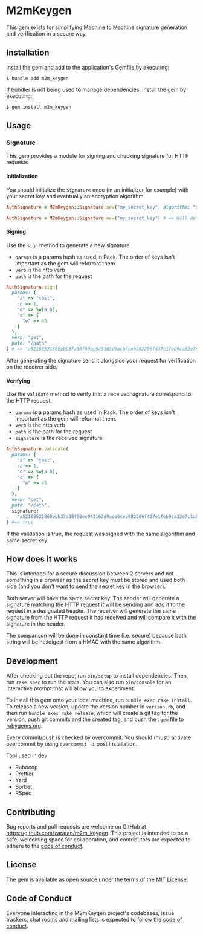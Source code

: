 # M2mKeygen

This gem exists for simplifying Machine to Machine signature generation and verification in a secure way.

## Installation

Install the gem and add to the application's Gemfile by executing:

    $ bundle add m2m_keygen

If bundler is not being used to manage dependencies, install the gem by executing:

    $ gem install m2m_keygen

## Usage

### Signature

This gem provides a module for signing and checking signature for HTTP requests

#### Initialization

You should initialize the `Signature` once (in an initializer for example) with your secret key and eventually an encryption algorithm.

```ruby
AuthSignature = M2mKeygen::Signature.new("my_secret_key", algorithm: "sha256")

AuthSignature = M2mKeygen::Signature.new("my_secret_key") # => Will default algorithm to sha512
```

#### Signing

Use the `sign` method to generate a new signature.

- `params` is a params hash as used in Rack. The order of keys isn't important as the gem will reformat them.
- `verb` is the http verb
- `path` is the path for the request

```ruby
AuthSignature.sign(
  params: {
    "a" => "test",
    :b => 1,
    "d" => %w[a b],
    "c" => {
      "e" => 45
    }
  },
  verb: "get",
  path: "/path"
) # => "a52168521868ebb37a38f90ec943163d9acb6ceb982206f437e1feb9ca32e7c1a8edef68f0ff4e195aeca1da93ae9afc8da214cb51a812fc6cc3730fdc7613fa"
```

After generating the signature send it alongside your request for verification on the receiver side.

#### Verifying

Use the `validate` method to verify that a received signature correspond to the HTTP request.

- `params` is a params hash as used in Rack. The order of keys isn't important as the gem will reformat them.
- `verb` is the http verb
- `path` is the path for the request
- `signature` is the received signature

```ruby
AuthSignature.validate(
  params: {
    "a" => "test",
    :b => 1,
    "d" => %w[a b],
    "c" => {
      "e" => 45
    }
  },
  verb: "get",
  path: "/path",
  signature:
    "a52168521868ebb37a38f90ec943163d9acb6ceb982206f437e1feb9ca32e7c1a8edef68f0ff4e195aeca1da93ae9afc8da214cb51a812fc6cc3730fdc7613fa"
) #=> true
```

If the validation is true, the request was signed with the same algorithm and same secret key.

## How does it works

This is intended for a secure discussion between 2 servers and not something in a browser as the secret key must be stored and used both side (and you don't want to send the secret key in the browser).

Both server will have the same secret key.
The sender will generate a signature matching the HTTP request it will be sending and add it to the request in a designated header.
The receiver will generate the same signature from the HTTP request it has received and will compare it with the signature in the header.

The comparison will be done in constant time (i.e. secure) because both string will be hexdigest from a HMAC with the same algorithm.

## Development

After checking out the repo, run `bin/setup` to install dependencies. Then, run `rake spec` to run the tests. You can also run `bin/console` for an interactive prompt that will allow you to experiment.

To install this gem onto your local machine, run `bundle exec rake install`. To release a new version, update the version number in `version.rb`, and then run `bundle exec rake release`, which will create a git tag for the version, push git commits and the created tag, and push the `.gem` file to [rubygems.org](https://rubygems.org).

Every commit/push is checked by overcommit. You should (must) activate overcommit by using `overcommit -i` post installation.

Tool used in dev:

- Rubocop
- Prettier
- Yard
- Sorbet
- RSpec

## Contributing

Bug reports and pull requests are welcome on GitHub at https://github.com/zaratan/m2m_keygen. This project is intended to be a safe, welcoming space for collaboration, and contributors are expected to adhere to the [code of conduct](https://github.com/zaratan/m2m_keygen/blob/main/CODE_OF_CONDUCT.md).

## License

The gem is available as open source under the terms of the [MIT License](https://opensource.org/licenses/MIT).

## Code of Conduct

Everyone interacting in the M2mKeygen project's codebases, issue trackers, chat rooms and mailing lists is expected to follow the [code of conduct](https://github.com/zaratan/m2m_keygen/blob/main/CODE_OF_CONDUCT.md).
